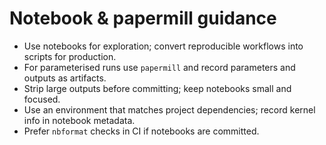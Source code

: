 # Notebook & papermill guidance

- Use notebooks for exploration; convert reproducible workflows into scripts for production.
- For parameterised runs use `papermill` and record parameters and outputs as artifacts.
- Strip large outputs before committing; keep notebooks small and focused.
- Use an environment that matches project dependencies; record kernel info in notebook metadata.
- Prefer `nbformat` checks in CI if notebooks are committed.